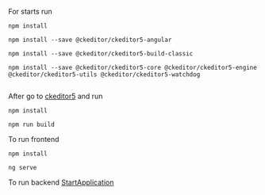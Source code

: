 For starts run
```
npm install

npm install --save @ckeditor/ckeditor5-angular

npm install --save @ckeditor/ckeditor5-build-classic

npm install --save @ckeditor/ckeditor5-core @ckeditor/ckeditor5-engine @ckeditor/ckeditor5-utils @ckeditor/ckeditor5-watchdog


```

After go to [ckeditor5](frontend/ckeditor5) and run
```
npm install 

npm run build
```

To run frontend
```
npm install

ng serve
```

To run backend
[StartApplication](backend/src/main/java/com/fo4ik/kinacademy/StartApplication.java)